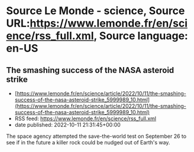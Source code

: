# Source Le Monde - science, Source URL:https://www.lemonde.fr/en/science/rss_full.xml, Source language: en-US

## The smashing success of the NASA asteroid strike
 - [https://www.lemonde.fr/en/science/article/2022/10/11/the-smashing-success-of-the-nasa-asteroid-strike_5999989_10.html](https://www.lemonde.fr/en/science/article/2022/10/11/the-smashing-success-of-the-nasa-asteroid-strike_5999989_10.html)
 - RSS feed: https://www.lemonde.fr/en/science/rss_full.xml
 - date published: 2022-10-11 21:31:45+00:00

The space agency attempted the save-the-world test on September 26 to see if in the future a killer rock could be nudged out of Earth's way.
